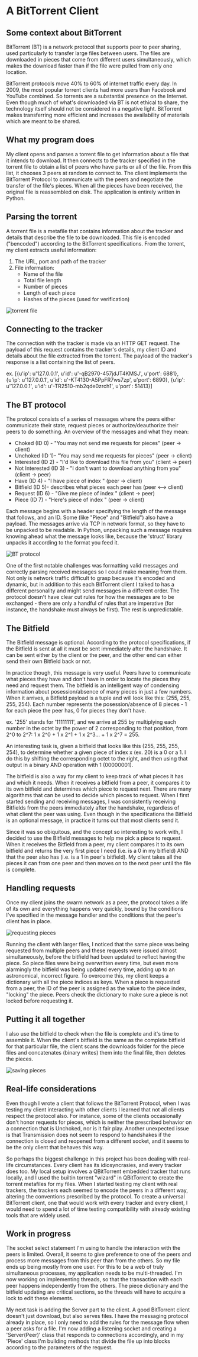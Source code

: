A BitTorrent Client
=========================

Some context about BitTorrent
---------------------
BitTorrent (BT) is a network protocol that supports peer to peer sharing, used particularly to transfer large files between users. The files are downloaded in pieces that come from different users simultaneously, which makes the download faster than if the file were pulled from only one location.

BitTorrent protocols move 40% to 60% of internet traffic every day. In 2009, the most popular torrent clients had more users than Facebook and YouTube combined. So torrents are a substantial presence on the Internet. Even though much of what's downloaded via BT is not ethical to share, the technology itself should not be considered in a negative light. BitTorrent makes transferring more efficient and increases the availability of materials which are meant to be shared. 

What my program does
------------
My client opens and parses a torrent file to get information about a file that it intends to download. It then connects to the tracker specified in the torrent file to obtain a list of peers who have parts or all of the file. From this list, it chooses 3 peers at random to connect to. The client implements the BitTorrent Protocol to communicate with the peers and negotiate the transfer of the file's pieces. When all the pieces have been received, the original file is reassembled on disk. The application is entirely written in Python.


Parsing the torrent
-------------------
A torrent file is a metafile that contains information about the tracker and details that describe the file to be downloaded. This file is encoded ("bencoded") according to the BitTorrent specifications. From the torrent, my client extracts useful information:
1. The URL, port and path of the tracker
2. File information:
	- Name of the file
	- Total file length
	- Number of pieces
	- Length of each piece
	- Hashes of the pieces (used for verification)

![torrent file](https://raw.github.com/thehungrysmurf/bt_client/master/screenshots/bt_4.png)

Connecting to the tracker
-------------------------
The connection with the tracker is made via an HTTP GET request. The payload of this request contains the tracker's details, my client ID and details about the file extracted from the torrent. The payload of the tracker's response is a list containing the list of peers.

ex. [{u'ip': u'127.0.0.1', u'id': u'-qB2970-457jdJT4KMSJ', u'port': 6881}, {u'ip': u'127.0.0.1', u'id': u'-KT4130-A5PpFR7ws7zp', u'port': 6890}, {u'ip': u'127.0.0.1', u'id': u'-TR2510-mb2qde0zrch1', u'port': 51413}]

The BT protocol
---------------
The protocol consists of a series of messages where the peers either communicate their state, request pieces or authorize/deauthorize their peers to do something. An overview of the messages and what they mean:

- Choked (ID 0) - "You may not send me requests for pieces" (peer -> client)
- Unchoked (ID 1)- "You may send me requests for pieces" (peer -> client)
- Interested (ID 2) - "I'd like to download this file from you" (client -> peer)
- Not Interested (ID 3) - "I don't want to download anything from you" (client -> peer)
- Have (ID 4) - "I have piece of index <x>" (peer -> client)
- Bitfield (ID 5)- describes what pieces each peer has (peer <--> client)
- Request (ID 6) - "Give me piece of index <x>" (client -> peer)
- Piece (ID 7) - "Here's piece of index <x>" (peer -> client)

Each message begins with a header specifying the length of the message that follows, and an ID. Some (like "Piece" and "Bitfield") also have a payload. The messages arrive via TCP in network format, so they have to be unpacked to be readable. In Python, unpacking such a message requires knowing ahead what the message looks like, because the 'struct' library unpacks it according to the format you feed it.

![BT protocol](https://raw.github.com/thehungrysmurf/bt_client/master/screenshots/bt_1.png)

One of the first notable challenges was formatting valid messages and correctly parsing received messages so I could make meaning from them. Not only is network traffic difficult to grasp because it's encoded and dynamic, but in addition to this each BitTorrent client I talked to has a different personality and might send messages in a different order. The protocol doesn't have clear cut rules for how the messages are to be exchanged - there are only a handful of rules that are imperative (for instance, the handshake must always be first). The rest is unpredictable. 

The Bitfield
------------
The Bitfield message is optional. According to the protocol specifications, if the Bitfield is sent at all it must be sent immediately after the handshake. It can be sent either by the client or the peer, and the other end can either send their own Bitfield back or not.

In practice though, this message is very useful. Peers have to communicate what pieces they have and don't have in order to locate the pieces they need and request them. The bitfield is an intelligent way of condensing information about posession/absence of many pieces in just a few numbers. When it arrives, a Bitfield payload is a tuple and will look like this: (255, 255, 255, 254). Each number represents the posession/absence of 8 pieces - 1 for each piece the peer has, 0 for pieces they don't have. 

ex. '255' stands for '11111111', and we arrive at 255 by multiplying each number in the octet by the power of 2 corresponding to that position, from 2^0 to 2^7: 1 x 2^0 + 1 x 2^1 + 1 x 2^3... + 1 x 2^7 = 255.

An interesting task is, given a bitfield that looks like this (255, 255, 255, 254), to determine whether a given piece of index x (ex. 20) is a 0 or a 1. I do this by shifting the corresponding octet to the right, and then using that output in a binary AND operation with 1 (00000001). 

The bitfield is also a way for my client to keep track of what pieces it has and which it needs. When it receives a bitfield from a peer, it compares it to its own bitfield and determines which piece to request next. There are many algorithms that can be used to decide which pieces to request. When I first started sending and receiving messages, I was consistently receiving Bitfields from the peers immediately after the handshake, regardless of what client the peer was using. Even though in the specifications the Bitfield is an optional message, in practice it turns out that most clients send it. 

Since it was so obiquitous, and the concept so interesting to work with, I decided to use the Bitfield messages to help me pick a piece to request. When it receives the Bitfield from a peer, my client compares it to its own bitfield and returns the very first piece I need (i.e. is a 0 in my bitfield) AND that the peer also has (i.e. is a 1 in peer's bitfield). My client takes all the pieces it can from one peer and then moves on to the next peer until the file is complete.

Handling requests
-----------------
Once my client joins the swarm network as a peer, the protocol takes a life of its own and everything happens very quickly, bound by the conditions I've specified in the message handler and the conditions that the peer's client has in place. 

![requesting pieces](https://raw.github.com/thehungrysmurf/bt_client/master/screenshots/bt_2.png)

Running the client with larger files, I noticed that the same piece was being requested from multiple peers and these requests were issued almost simultaneously, before the bitfield had been updated to reflect having the piece. So piece files were being overwritten every time, but even more alarmingly the bitfield was being updated every time, adding up to an astronomical, incorrect figure. To overcome this, my client keeps a dictionary with all the piece indices as keys. When a piece is requested from a peer, the ID of the peer is assigned as the value to the piece index, "locking" the piece. Peers check the dictionary to make sure a piece is not locked before requesting it.

Putting it all together
-----------------------
I also use the bitfield to check when the file is complete and it's time to assemble it. When the client's bitfield is the same as the complete bitfield for that particular file, the client scans the downloads folder for the piece files and concatenates (binary writes) them into the final file, then deletes the pieces.

![saving pieces](https://raw.github.com/thehungrysmurf/bt_client/master/screenshots/bt_3.png)

Real-life considerations
------------------------
Even though I wrote a client that follows the BitTorrent Protocol, when I was testing my client interacting with other clients I learned that not all clients respect the protocol also. For instance, some of the clients occasionally don't honor requests for pieces, which is neither the prescribed behavior on a connection that is Unchoked, nor is it fair play. Another unexpected issue is that Transmission does not seem to respond to handshakes if the connection is closed and reopened from a different socket, and it seems to be the only client that behaves this way.

So perhaps the biggest challenge in this project has been dealing with real-life circumstances. Every client has its idiosyncrasies, and every tracker does too. My local setup involves a QBitTorrent embedded tracker that runs locally, and I used the builtin torrent "wizard" in QBitTorrent to create the torrent metafiles for my files. When I started testing my client with real trackers, the trackers each seemed to encode the peers in a different way, altering the conventions prescribed by the protocol. To create a universal BitTorrent client, one that would work with every tracker and every client, I would need to spend a lot of time testing compatibility with already existing tools that are widely used.

Work in progress
----------------
The socket select statement I'm using to handle the interaction with the peers is limited. Overall, it seems to give preference to one of the peers and process more messages from this peer than from the others. So my file ends up being mostly from one user. For this to be a web of truly simultaneous processes, my application needs to be multi-threaded. I'm now working on implementing threads, so that the transaction with each peer happens independently from the others. The piece dictionary and the bitfield updating are critical sections, so the threads will have to acquire a lock to edit these elements.

My next task is adding the Server part to the client. A good BitTorrent client doesn't just download, but also serves files. I have the messaging protocol already in place, so I only need to add the rules for the message flow when a peer asks for a file. I'm now adding a listening socket and creating a 'Server(Peer)' class that responds to connections accordingly, and in my 'Piece' class I'm building methods that divide the file up into blocks according to the parameters of the request.
